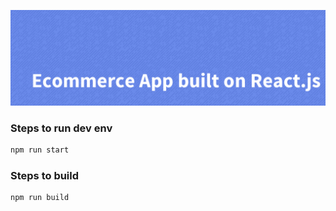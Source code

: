 ![Ecommerce App built on React.js](./banner.png)

### Steps to run dev env

```bash
npm run start
```

### Steps to build

```bash
npm run build
```
